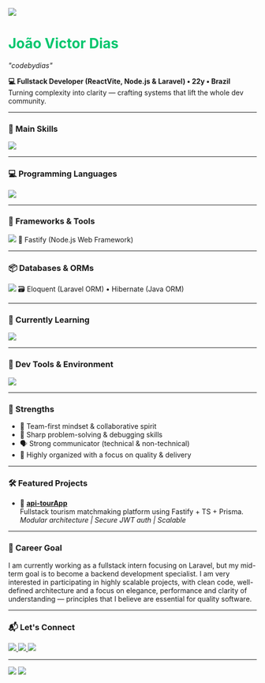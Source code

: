 <p align="start">
<img src="https://capsule-render.vercel.app/api?type=waving&color=00c66d&height=120&width=300&section=header" />
</p>

<h1 align="start" style="color: #00c66d;">João Victor Dias</h1>
<p align="start"><i>"codebydias"</i></p>
<p align="start">
  <strong>💻 Fullstack Developer (ReactVite, Node.js & Laravel) • 22y • Brazil</strong>  
  <br />
  Turning complexity into clarity — crafting systems that lift the whole dev community.
</p>

---

### 🚀 Main Skills  
<img src="https://skillicons.dev/icons?i=nodejs,ts,react,nextjs,tailwind,prisma&theme=dark" />

---

### 💻 Programming Languages  
<img src="https://skillicons.dev/icons?i=js,ts,php,python,java&theme=dark" />

---

### 🧰 Frameworks & Tools  
<img src="https://skillicons.dev/icons?i=nextjs,vite,laravel&theme=dark" />
🎈 Fastify (Node.js Web Framework) 

---

### 📦 Databases & ORMs  
<img src="https://skillicons.dev/icons?i=mysql,postgres,prisma&theme=dark" />
🗃️ Eloquent (Laravel ORM) • Hibernate (Java ORM)

---

### 🧠 Currently Learning  
<img src="https://skillicons.dev/icons?i=java,spring,docker&theme=dark" />

---

### 💾 Dev Tools & Environment  
<img src="https://skillicons.dev/icons?i=git,github,vscode,ubuntu,windows&theme=dark" />

---

### 🧠 Strengths
- 🤝 Team-first mindset & collaborative spirit  
- 🧩 Sharp problem-solving & debugging skills  
- 🗣️ Strong communicator (technical & non-technical)  
- 📂 Highly organized with a focus on quality & delivery  

---

### 🛠️ Featured Projects
- 🎯 **[api-tourApp](https://github.com/codebydias/api-tourApp)**  
  Fullstack tourism matchmaking platform using Fastify + TS + Prisma.  
  *Modular architecture | Secure JWT auth | Scalable*

---

### 🎯 Career Goal
I am currently working as a fullstack intern focusing on Laravel, but my mid-term goal is to become a backend development specialist. I am very interested in participating in highly scalable projects, with clean code, well-defined architecture and a focus on elegance, performance and clarity of understanding — principles that I believe are essential for quality software.

---

### 📬 Let's Connect
<p>
  <a href="https://linkedin.com/in/joao-victor-dias-0026a7266">
    <img src="https://img.shields.io/badge/LinkedIn-0A66C2?style=for-the-badge&logo=linkedin&logoColor=white" />
  </a>
  <a href="https://instagram.com/jdias_v">
    <img src="https://img.shields.io/badge/Instagram-E4405F?style=for-the-badge&logo=instagram&logoColor=white" />
  </a>
  <a href="https://discord.com/users/1137523691589210163">
    <img src="https://img.shields.io/badge/Discord-7289DA?style=for-the-badge&logo=discord&logoColor=white" />
  </a>
</p>

---

<p align="start">
<img src="https://capsule-render.vercel.app/api?type=waving&color=0f0f0f&height=120&width=300&section=footer&text=Code%20by%20Dias&fontColor=ffffff&animation=fadeIn" />
<img src="/footer_image" />
</p>
